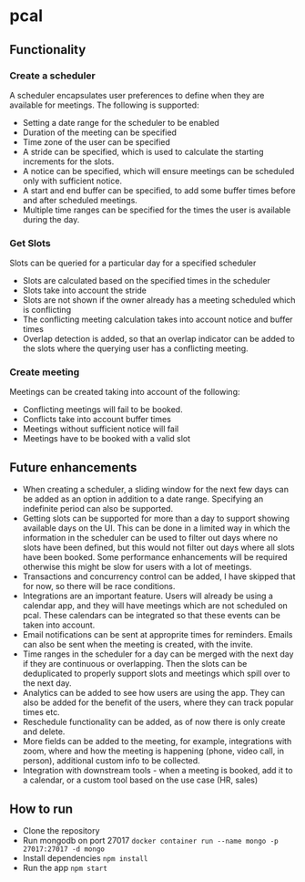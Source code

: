# pcal

## Functionality

### Create a scheduler
A scheduler encapsulates user preferences to define when they are available for meetings. The following is supported:
- Setting a date range for the scheduler to be enabled
- Duration of the meeting can be specified
- Time zone of the user can be specified
- A stride can be specified, which is used to calculate the starting increments for the slots.
- A notice can be specified, which will ensure meetings can be scheduled only with sufficient notice.
- A start and end buffer can be specified, to add some buffer times before and after scheduled meetings.
- Multiple time ranges can be specified for the times the user is available during the day.

### Get Slots
Slots can be queried for a particular day for a specified scheduler
- Slots are calculated based on the specified times in the scheduler
- Slots take into account the stride
- Slots are not shown if the owner already has a meeting scheduled which is conflicting
- The conflicting meeting calculation takes into account notice and buffer times
- Overlap detection is added, so that an overlap indicator can be added to the slots where the querying user has a conflicting meeting.

### Create meeting
Meetings can be created taking into account of the following:
- Conflicting meetings will fail to be booked.
- Conflicts take into account buffer times
- Meetings without sufficient notice will fail
- Meetings have to be booked with a valid slot

## Future enhancements
- When creating a scheduler, a sliding window for the next few days can be added as an option in addition to a date range. Specifying an indefinite period can also be supported.
- Getting slots can be supported for more than a day to support showing available days on the UI. This can be done in a limited way in which the information in the scheduler can be used to filter out days where no slots have been defined, but this would not filter out days where all slots have been booked. Some performance enhancements will be required otherwise this might be slow for users with a lot of meetings.
- Transactions and concurrency control can be added, I have skipped that for now, so there will be race conditions.
- Integrations are an important feature. Users will already be using a calendar app, and they will have meetings which are not scheduled on pcal. These calendars can be integrated so that these events can be taken into account.
- Email notifications can be sent at approprite times for reminders. Emails can also be sent when the meeting is created, with the invite.
- Time ranges in the scheduler for a day can be merged with the next day if they are continuous or overlapping. Then the slots can be deduplicated to properly support slots and meetings which spill over to the next day.
- Analytics can be added to see how users are using the app. They can also be added for the benefit of the users, where they can track popular times etc.
- Reschedule functionality can be added, as of now there is only create and delete.
- More fields can be added to the meeting, for example, integrations with zoom, where and how the meeting is happening (phone, video call, in person), additional custom info to be collected.
- Integration with downstream tools - when a meeting is booked, add it to a calendar, or a custom tool based on the use case (HR, sales)

## How to run
- Clone the repository
- Run mongodb on port 27017 `docker container run --name mongo -p 27017:27017 -d mongo`
- Install dependencies `npm install`
- Run the app `npm start`
